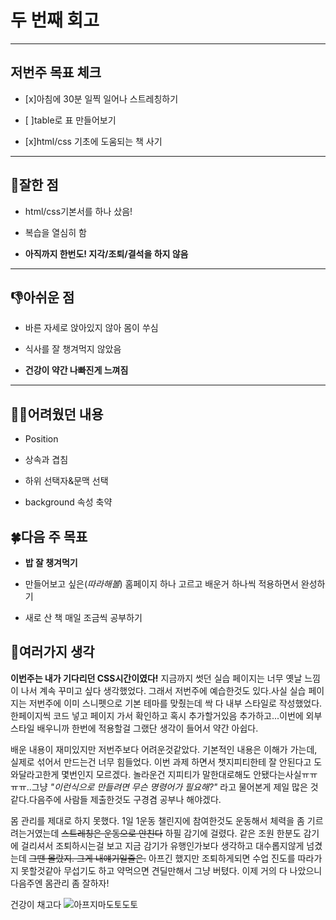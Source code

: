 # 두 번째 회고

---

## 저번주 목표 체크

- [x]아침에 30분 일찍 일어나 스트레칭하기

- [ ]table로 표 만들어보기

- [x]html/css 기초에 도움되는 책 사기

---

## 👏잘한 점

- html/css기본서를 하나 샀음!

- 복습을 열심히 함

- **아직까지 한번도! 지각/조퇴/결석을 하지 않음**

---

## 👎아쉬운 점

- 바른 자세로 앉아있지 않아 몸이 쑤심

- 식사를 잘 챙겨먹지 않았음

- **건강이 약간 나빠진게 느껴짐**

---

## 😵‍💫어려웠던 내용

- Position

- 상속과 겹침

- 하위 선택자&문맥 선택

- background 속성 축약

## 🍀다음 주 목표

- **밥 잘 챙겨먹기**

- 만들어보고 싶은(_따라해볼_) 홈페이지 하나 고르고 배운거 하나씩 적용하면서 완성하기

- 새로 산 책 매일 조금씩 공부하기

## 📖여러가지 생각

**이번주는 내가 기다리던 CSS시간이였다!** 지금까지 썻던 실습 페이지는 너무 옛날 느낌이 나서 계속 꾸미고 싶다 생각했었다. 그래서 저번주에 예습한것도 있다.사실 실습 페이지는 저번주에 이미 스니펫으로 기본 테마를 맞췄는데 싹 다 내부 스타일로 작성했었다. 한페이지씩 코드 넣고 페이지 가서 확인하고 혹시 추가할거있음 추가하고...이번에 외부 스타일 배우니까 한번에 적용할걸 그랬단 생각이 들어서 약간 아쉽다.

배운 내용이 재미있지만 저번주보다 어려운것같았다. 기본적인 내용은 이해가 가는데, 실제로 섞어서 만드는건 너무 힘들었다. 이번 과제 하면서 챗지피티한테 잘 안된다고 도와달라고한게 몇번인지 모르겠다. 놀라운건 지피티가 말한대로해도 안됐다는사실ㅠㅠㅠㅠ..그냥 _"이런식으로 만들려면 무슨 명령어가 필요해?"_ 라고 물어본게 제일 많은 것 같다.다음주에 사람들 제출한것도 구경겸 공부나 해야겠다.

몸 관리를 제대로 하지 못했다. 1일 1운동 챌린지에 참여한것도 운동해서 체력을 좀 기르려는거였는데 ~~스트레칭은 운동으로 안친다~~ 하필 감기에 걸렸다. 같은 조원 한분도 감기에 걸리셔서 조퇴하시는걸 보고 지금 감기가 유행인가보다 생각하고 대수롭지않게 넘겼는데 ~~그땐 몰랐지. 그게 내얘기일줄은.~~ 아프긴 했지만 조퇴하게되면 수업 진도를 따라가지 못할것같아 무섭기도 하고 약먹으면 견딜만해서 그냥 버텼다. 이제 거의 다 나았으니 다음주엔 몸관리 좀 잘하자!

건강이 채고다
![아프지마도토도토](<https://mblogthumb-phinf.pstatic.net/MjAyMjExMTZfMjg4/MDAxNjY4NjAxNTQ0MTgw.geFr_HwAEtFOsWhbPzrbEK6-GOIZV8rDCqP9d0QiX4wg.2rq25Cx002AUgy4QAF30vW3xpZhAlkpI-mEHbO-l_7og.JPEG.gngnt2002/%EF%BB%BF%EC%9A%B0%EB%8A%94_%EA%B3%A0%EC%96%91%EC%9D%B4_%EC%A7%A4_%EB%AA%A8%EC%9D%8C_(12).jpg?type=w800>)
